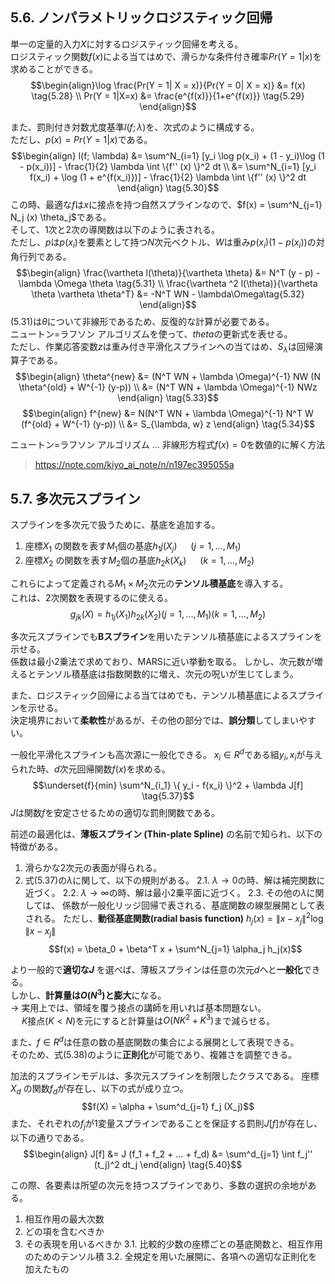 ## 5.6. ノンパラメトリックロジスティック回帰
単一の定量的入力$X$に対するロジスティック回帰を考える。\
ロジスティック関数$f(x)$による当てはめで、滑らかな条件付き確率$Pr(Y = 1| x)$を求めることができる。
$$\begin{align}\log \frac{Pr(Y = 1| X = x)}{Pr(Y = 0| X = x)} &= f(x) \tag{5.28} \\
Pr(Y = 1|X=x) &= \frac{e^{f(x)}}{1+e^{f(x)}} \tag{5.29} \end{align}$$

また、罰則付き対数尤度基準$l(f; \lambda)$を、次式のように構成する。\
ただし、$p(x) = Pr(Y = 1| x)$である。
$$\begin{align}
l(f; \lambda) &= \sum^N_{i=1} [y_i \log p(x_i) + (1 - y_i)\log (1 - p(x_i))] - \frac{1}{2} \lambda \int \{f'' (x) \}^2 dt \\
&= \sum^N_{i=1} [y_i f(x_i) + \log (1 + e^{f(x_i)})] - \frac{1}{2} \lambda \int \{f'' (x) \}^2 dt 
\end{align} \tag{5.30}$$
この時、最適な$f$は$x$に接点を持つ自然スプラインなので、$f(x) = \sum^N_{j=1} N_j (x) \theta_j$である。\
そして、1次と2次の導関数は以下のように表される。\
ただし、$p$は$p(x_i)$を要素として持つ$N$次元ベクトル、$W$は重み$p(x_i)(1 - p(x_i))$の対角行列である。
$$\begin{align}
\frac{\vartheta l(\theta)}{\vartheta \theta} &= N^T (y - p) - \lambda \Omega \theta \tag{5.31} \\
\frac{\vartheta ^2 l(\theta)}{\vartheta \theta \vartheta \theta^T} &= -N^T WN - \lambda\Omega\tag{5.32}
\end{align}$$
(5.31)は$\theta$について非線形であるため、反復的な計算が必要である。\
ニュートン=ラフソン アルゴリズムを使って、$theta$の更新式を表せる。\
ただし、作業応答変数$z$は重み付き平滑化スプラインへの当てはめ、$S_\lambda$は回帰演算子である。
$$\begin{align}
\theta^{new} &= (N^T WN + \lambda \Omega)^{-1} NW (N \theta^{old} + W^{-1} (y-p)) \\
&= (N^T WN + \lambda \Omega)^{-1} NWz
\end{align} \tag{5.33}$$
$$\begin{align}
f^{new} &= N(N^T WN + \lambda \Omega)^{-1} N^T W (f^{old} + W^{-1} (y-p)) \\
&= S_{\lambda, w} z
\end{align} \tag{5.34}$$

ニュートン=ラフソン アルゴリズム ... 非線形方程式$f(x) = 0$を数値的に解く方法
> https://note.com/kiyo_ai_note/n/n197ec395055a

## 5.7. 多次元スプライン
スプラインを多次元で扱うために、基底を追加する。
1. 座標$X_1$ の関数を表す$M_1$個の基底$h_1j(X_j)$ 　 $(j = 1, ..., M_1)$
2. 座標$X_2$ の関数を表す$M_2$個の基底$h_2k(X_k)$ 　 $(k = 1, ..., M_2)$

これらによって定義される$M_1 \times M_2$次元の**テンソル積基底**を導入する。\
これは、2次関数を表現するのに使える。
$$g_{jk}(X) = h_{1j}(X_1) h_{2k}(X_2) 　 (j = 1, ..., M_1) (k = 1, ..., M_2)$$

多次元スプラインでも**Bスプライン**を用いたテンソル積基底によるスプラインを示せる。\
係数は最小2乗法で求めており、MARSに近い挙動を取る。
しかし、次元数が増えるとテンソル積基底は指数関数的に増え、次元の呪いが生じてしまう。

また、ロジスティック回帰による当てはめでも、テンソル積基底によるスプラインを示せる。\
決定境界において**柔軟性**があるが、その他の部分では、**誤分類**してしまいやすい。

一般化平滑化スプラインも高次源に一般化できる。
$x_i \in R^d$である組$y_i, x_i$が与えられた時、$d$次元回帰関数$f(x)$を求める。
$$\underset{f}{min} \sum^N_{i_1} \{ y_i - f(x_i) \}^2 + \lambda J[f] \tag{5.37}$$
$J$は関数$f$を安定させるための適切な罰則関数である。
$$ \tag{5.38}$$

前述の最適化は、**薄板スプライン (Thin-plate Spline)** の名前で知られ、以下の特徴がある。
1. 滑らかな2次元の表面が得られる。
2. 式(5.37)の$\lambda$に関して、以下の規則がある。
 2.1. $\lambda \rightarrow 0$の時、解は補完関数に近づく。
 2.2. $\lambda \rightarrow \infty$の時、解は最小2乗平面に近づく。
 2.3. その他の$\lambda$に関しては、 係数が一般化リッジ回帰で表される、基底関数の線型展開として表される。
 ただし、**動径基底関数(radial basis function)** $h_j(x) = \| x - x_j \|^2 \log \| x - x_j \|$
 $$f(x) = \beta_0 + \beta^T x + \sum^N_{j=1} \alpha_j h_j(x)$$

より一般的で**適切な$J$** を選べば、薄板スプラインは任意の次元$d$へと**一般化**できる。\
しかし、**計算量は$O(N^3)$と膨大**になる。\
$\rightarrow$ 実用上では、領域を覆う接点の講師を用いれば基本問題ない。\
 　 $K$接点$(K < N)$を元にすると計算量は$O(NK^2+K^3)$まで減らせる。

また、$f \in R^d$は任意の数の基底関数の集合による展開として表現できる。\
そのため、式(5.38)のように**正則化**が可能であり、複雑さを調整できる。

加法的スプラインモデルは、多次元スプラインを制限したクラスである。
座標$X_d$ の関数$f_d$が存在し、以下の式が成り立つ。
$$f(X) = \alpha + \sum^d_{j=1} f_j (X_j)$$
また、それぞれの$f_j$が1変量スプラインであることを保証する罰則$J[f]$が存在し、以下の通りである。
$$\begin{align}
J[f] &= J (f_1 + f_2 + ... + f_d)
&= \sum^d_{j=1} \int f_j'' (t_j)^2 dt_j
\end{align} \tag{5.40}$$

この際、各要素は所望の次元を持つスプラインであり、多数の選択の余地がある。
1. 相互作用の最大次数
2. どの項を含むべきか
3. その表現を用いるべきか
 3.1. 比較的少数の座標ごとの基底関数と、相互作用のためのテンソル積
 3.2. 全規定を用いた展開に、各項への適切な正則化を加えたもの
